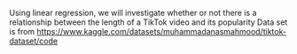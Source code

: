 Using linear regression, we will investigate whether or not there is a relationship between the length of a TikTok video and its popularity
Data set is from https://www.kaggle.com/datasets/muhammadanasmahmood/tiktok-dataset/code
